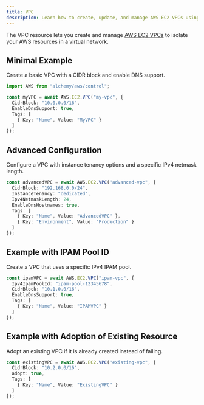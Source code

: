 ```yaml
---
title: VPC
description: Learn how to create, update, and manage AWS EC2 VPCs using Alchemy Cloud Control.
---
```



The VPC resource lets you create and manage [AWS EC2 VPCs](https://docs.aws.amazon.com/ec2/latest/userguide/) to isolate your AWS resources in a virtual network.

## Minimal Example

Create a basic VPC with a CIDR block and enable DNS support.

```ts
import AWS from "alchemy/aws/control";

const myVPC = await AWS.EC2.VPC("my-vpc", {
  CidrBlock: "10.0.0.0/16",
  EnableDnsSupport: true,
  Tags: [
    { Key: "Name", Value: "MyVPC" }
  ]
});
```

## Advanced Configuration

Configure a VPC with instance tenancy options and a specific IPv4 netmask length.

```ts
const advancedVPC = await AWS.EC2.VPC("advanced-vpc", {
  CidrBlock: "192.168.0.0/24",
  InstanceTenancy: "dedicated",
  Ipv4NetmaskLength: 24,
  EnableDnsHostnames: true,
  Tags: [
    { Key: "Name", Value: "AdvancedVPC" },
    { Key: "Environment", Value: "Production" }
  ]
});
```

## Example with IPAM Pool ID

Create a VPC that uses a specific IPv4 IPAM pool.

```ts
const ipamVPC = await AWS.EC2.VPC("ipam-vpc", {
  Ipv4IpamPoolId: "ipam-pool-12345678",
  CidrBlock: "10.1.0.0/16",
  EnableDnsSupport: true,
  Tags: [
    { Key: "Name", Value: "IPAMVPC" }
  ]
});
```

## Example with Adoption of Existing Resource

Adopt an existing VPC if it is already created instead of failing.

```ts
const existingVPC = await AWS.EC2.VPC("existing-vpc", {
  CidrBlock: "10.2.0.0/16",
  adopt: true,
  Tags: [
    { Key: "Name", Value: "ExistingVPC" }
  ]
});
```
